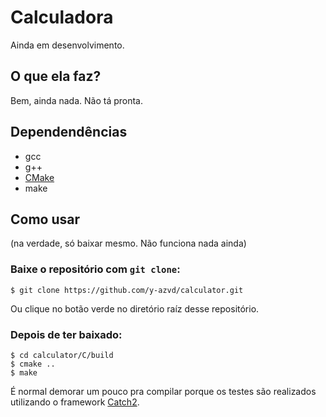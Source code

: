 # Calculadora
Ainda em desenvolvimento.

## O que ela faz?
Bem, ainda nada. Não tá pronta.
<!-- Bem, é só uma calculadora. -->

## Dependendências
* gcc
* g++
* [CMake](https://cmake.org/)
* make

## Como usar
(na verdade, só baixar mesmo. Não funciona nada ainda)

### Baixe o repositório com `git clone`:

`$ git clone https://github.com/y-azvd/calculator.git`

Ou clique no botão verde no diretório raíz desse repositório.

### Depois de ter baixado:
```
$ cd calculator/C/build
$ cmake ..
$ make
```

É normal demorar um pouco pra compilar porque os testes são realizados utilizando o framework [Catch2](https://github.com/catchorg/Catch2).


<!-- how to C libraries
  https://www.cs.swarthmore.edu/~newhall/unixhelp/howto_C_libraries.html

  function pointers inside struct
  - https://stackoverflow.com/questions/1350376/function-pointer-as-a-member-of-a-c-struct
  - https://www.youtube.com/watch?v=ReVeUvwTGdU&t=130 -->
